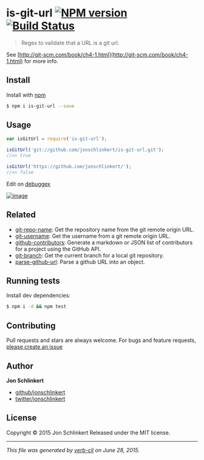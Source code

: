 # is-git-url [![NPM version](https://badge.fury.io/js/is-git-url.svg)](http://badge.fury.io/js/is-git-url)  [![Build Status](https://travis-ci.org/jonschlinkert/is-git-url.svg)](https://travis-ci.org/jonschlinkert/is-git-url)

> Regex to validate that a URL is a git url.

See [http://git-scm.com/book/ch4-1.html](http://git-scm.com/book/ch4-1.html) for more info.

## Install

Install with [npm](https://www.npmjs.com/)

```sh
$ npm i is-git-url --save
```

## Usage

```js
var isGitUrl = require('is-git-url');

isGitUrl('git://github.com/jonschlinkert/is-git-url.git');
//=> true

isGitUrl('https://github.com/jonschlinkert/');
//=> false
```

Edit on [debuggex](https://www.debuggex.com/r/WeYxcD7Ghp5ekrPR/0#cheatsheet)

[![image](https://cloud.githubusercontent.com/assets/383994/2627089/bd37da5c-bdf9-11e3-9c26-d2b02f46bc24.png)](http://git-scm.com/book/ch4-1.html)

## Related

* [git-repo-name](https://github.com/jonschlinkert/git-repo-name): Get the repository name from the git remote origin URL.
* [git-username](https://github.com/jonschlinkert/git-username): Get the username from a git remote origin URL.
* [github-contributors](https://github.com/jonschlinkert/github-contributors): Generate a markdown or JSON list of contributors for a project using the GitHub API.
* [git-branch](https://github.com/jonschlinkert/git-branch): Get the current branch for a local git repository.
* [parse-github-url](https://github.com/jonschlinkert/parse-github-url): Parse a github URL into an object.

## Running tests

Install dev dependencies:

```sh
$ npm i -d && npm test
```

## Contributing

Pull requests and stars are always welcome. For bugs and feature requests, [please create an issue](https://github.com/jonschlinkert/is-git-url/issues/new)

## Author

**Jon Schlinkert**

+ [github/jonschlinkert](https://github.com/jonschlinkert)
+ [twitter/jonschlinkert](http://twitter.com/jonschlinkert)

## License

Copyright © 2015 Jon Schlinkert
Released under the MIT license.

***

_This file was generated by [verb-cli](https://github.com/assemble/verb-cli) on June 28, 2015._